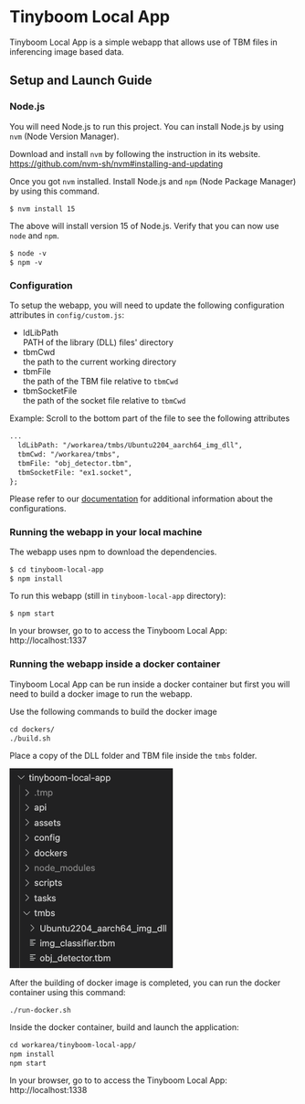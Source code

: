 # Tinyboom Local App
Tinyboom Local App is a simple webapp that allows use of TBM files in inferencing image based data.

## Setup and Launch Guide

### Node.js
You will need Node.js to run this project. You can install Node.js by using `nvm` (Node Version Manager).

Download and install `nvm` by following the instruction in its website.
https://github.com/nvm-sh/nvm#installing-and-updating

Once you got `nvm` installed. Install Node.js and `npm` (Node Package Manager) by using this command.
```
$ nvm install 15
```
The above will install version 15 of Node.js. Verify that you can now use `node` and `npm`.
```
$ node -v
$ npm -v
```

### Configuration
To setup the webapp, you will need to update the following configuration attributes in `config/custom.js`:
- ldLibPath
  <br/>PATH of the library (DLL) files' directory
- tbmCwd
  <br/>the path to the current working directory
- tbmFile
  <br/>the path of the TBM file relative to `tbmCwd`
- tbmSocketFile
  <br/>the path of the socket file relative to `tbmCwd`

Example:
Scroll to the bottom part of the file to see the following attributes
```
...
  ldLibPath: "/workarea/tmbs/Ubuntu2204_aarch64_img_dll",
  tbmCwd: "/workarea/tmbs",
  tbmFile: "obj_detector.tbm",
  tbmSocketFile: "ex1.socket",
};
```

Please refer to our [documentation](https://aitoair.notion.site/AI-4476757101fb47f6b7693458e70282f8) for additional information about the configurations.

### Running the webapp in your local machine
The webapp uses npm to download the dependencies.
```
$ cd tinyboom-local-app
$ npm install
```

To run this webapp (still in `tinyboom-local-app` directory):
```
$ npm start
```

In your browser, go to to access the Tinyboom Local App: http://localhost:1337

### Running the webapp inside a docker container
Tinyboom Local App can be run inside a docker container but first you will need to build a docker image to run the webapp.

Use the following commands to build the docker image
```
cd dockers/
./build.sh
```

Place a copy of the DLL folder and TBM file inside the `tmbs` folder.

![tmbs setup](docs/tmbs-setup.png)

After the building of docker image is completed, you can run the docker container using this command:
```
./run-docker.sh
```
Inside the docker container, build and launch the application:
```
cd workarea/tinyboom-local-app/
npm install
npm start
```

In your browser, go to to access the Tinyboom Local App: http://localhost:1338
